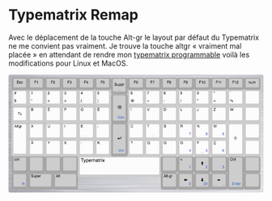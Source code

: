 # Typematrix Remap

Avec le déplacement de la touche Alt-gr le layout par défaut du Typematrix ne me convient pas vraiment. Je trouve la touche altgr « vraiment mal placée » en attendant de rendre mon [typematrix programmable](https://github.com/c4software/typematrix) voilà les modifications pour Linux et MacOS.

![Layout](typematrix_bepoDev.png)
